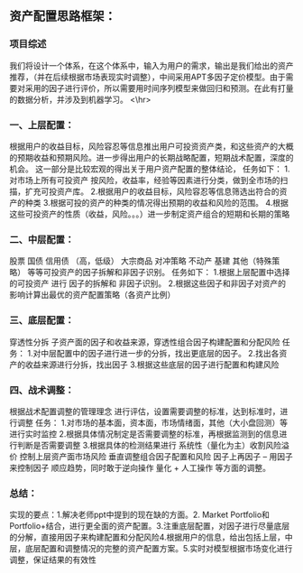 ## 资产配置思路框架：

### 项目综述
我们将设计一个体系，在这个体系中，输入为用户的需求，输出是我们给出的资产推荐，（并在后续根据市场表现实时调整），中间采用APT多因子定价模型。由于需要对采用的因子进行评价，所以需要用时间序列模型来做回归和预测。在此有打量的数据分析，并涉及到机器学习。
<\hr>

### 一、上层配置：
根据用户的收益目标，风险容忍等信息推出用户可投资资产类，和这些资产的大概的预期收益和预期风险。进一步得出用户的长期战略配置，短期战术配置，深度的机会。
这一部分是比较宏观的得出关于用户资产配置的整体结论，
任务如下：
1.对市场上所有可投资产 按风险，收益率，经验等因素进行分类，做到全市场的扫描，扩充可投资产库。
2.根据用户的收益目标，风险容忍等信息筛选出符合的资产的种类
3.根据可投的资产的种类的情况得出预期的收益和风险的范围。
4.根据这些可投资产的性质（收益，风险。。。）进一步制定资产组合的短期和长期的策略
### 二、中层配置：
股票 国债 信用债 （高，低级） 大宗商品 对冲策略 不动产 基建 其他（特殊策略） 
等等可投资产的因子拆解和非因子识别。
任务如下：
1.根据上层配置中选择的可投资产 进行 因子的拆解和 非因子识别。
2.根据这些因子和非因子对资产的影响计算出最优的资产配置策略（各资产比例）
### 三、底层配置：
穿透性分拆 子资产面的因子和收益来源，穿透性组合因子构建配置和分配风险
任务：
1.对中层配置中的因子进行进一步的分拆，找出更底层的因子。
2.找出各资产的收益来源进行分拆，找出因子
3.根据这些底层的因子进行配置和构建风险
### 四、战术调整：
根据战术配置调整的管理理念
 进行评估，设置需要调整的标准，达到标准时，进行调整
任务：
1.对市场的基本面，资本面，市场情绪面，其他（大小盘回测）等进行实时监控
2.根据具体情况制定是否需要调整的标准，再根据监测到的信息进行判断是否需要调整
3.根据具体的检测结果进行
系统性（量化为主）收割风险溢价
控制上层资产面市场风险
垂直调整组合因子配置和风险
因子上再因子 – 用因子来控制因子
顺应趋势，同时敢于逆向操作 
量化 + 人工操作
等方面的调整。

### 总结：
实现的要点：1.解决老师ppt中提到的现在缺的方面。2. Market Portfolio和Portfolio+结合，进行更全面的资产配置。3.注重底层配置，对因子进行尽量底层的分解，直接用因子来构建配置和分配风险4.根据用户的信息，给出包括上层，中层，底层配置和调整情况的完整的资产配置方案。5.实时对模型根据市场变化进行调整，保证结果的有效性

